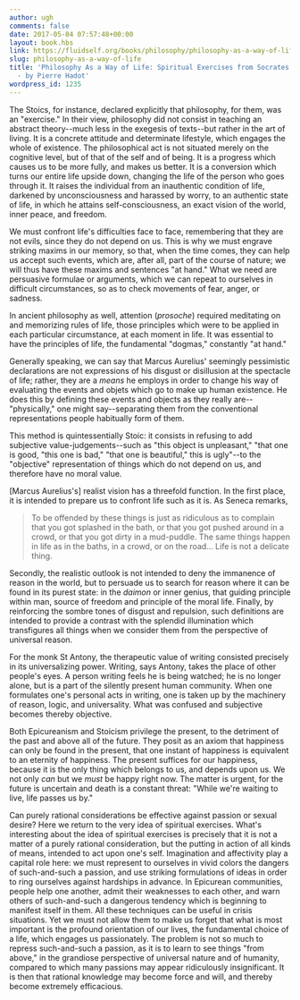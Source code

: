 ```yaml
---
author: ugh
comments: false
date: 2017-05-04 07:57:48+00:00
layout: book.hbs
link: https://fluidself.org/books/philosophy/philosophy-as-a-way-of-life/
slug: philosophy-as-a-way-of-life
title: 'Philosophy As a Way of Life: Spiritual Exercises from Socrates to Foucault
  - by Pierre Hadot'
wordpress_id: 1235
---
```


The Stoics, for instance, declared explicitly that philosophy, for them, was an "exercise." In their view, philosophy did not consist in teaching an abstract theory--much less in the exegesis of texts--but rather in the art of living. It is a concrete attitude and determinate lifestyle, which engages the whole of existence. The philosophical act is not situated merely on the cognitive level, but of that of the self and of being. It is a progress which causes us to be more fully, and makes us better. It is a conversion which turns our entire life upside down, changing the life of the person who goes through it. It raises the individual from an inauthentic condition of life, darkened by unconsciousness and harassed by worry, to an authentic state of life, in which he attains self-consciousness, an exact vision of the world, inner peace, and freedom.

We must confront life's difficulties face to face, remembering that they are not evils, since they do not depend on us. This is why we must engrave striking maxims in our memory, so that, when the time comes, they can help us accept such events, which are, after all, part of the course of nature; we will thus have these maxims and sentences "at hand." What we need are persuasive formulae or arguments, which we can repeat to ourselves in difficult circumstances, so as to check movements of fear, anger, or sadness.

In ancient philosophy as well, attention (_prosoche_) required meditating on and memorizing rules of life, those principles which were to be applied in each particular circumstance, at each moment in life. It was essential to have the principles of life, the fundamental "dogmas," constantly "at hand."

Generally speaking, we can say that Marcus Aurelius' seemingly pessimistic declarations are not expressions of his disgust or disillusion at the spectacle of life; rather, they are a _means_ he employs in order to change his way of evaluating the events and objets which go to make up human existence. He does this by defining these events and objects as they really are--"physically," one might say--separating them from the conventional representations people habitually form of them.

This method is quintessentially Stoic: it consists in refusing to add subjective value-judgements--such as "this object is unpleasant," "that one is good, "this one is bad," "that one is beautiful," this is ugly"--to the "objective" representation of things which do not depend on us, and therefore have no moral value.

[Marcus Aurelius's] realist vision has a threefold function. In the first place, it is intended to prepare us to confront life such as it is. As Seneca remarks,

> To be offended by these things is just as ridiculous as to complain that you got splashed in the bath, or that you got pushed around in a crowd, or that you got dirty in a mud-puddle. The same things happen in life as in the baths, in a crowd, or on the road… Life is not a delicate thing.

Secondly, the realistic outlook is not intended to deny the immanence of reason in the world, but to persuade us to search for reason where it can be found in its purest state: in the _daimon_ or inner genius, that guiding principle within man, source of freedom and principle of the moral life. Finally, by reinforcing the sombre tones of disgust and repulsion, such definitions are intended to provide a contrast with the splendid illumination which transfigures all things when we consider them from the perspective of universal reason.

For the monk St Antony, the therapeutic value of writing consisted precisely in its universalizing power. Writing, says Antony, takes the place of other people's eyes. A person writing feels he is being watched; he is no longer alone, but is a part of the silently present human community. When one formulates one's personal acts in writing, one is taken up by the machinery of reason, logic, and universality. What was confused and subjective becomes thereby objective.

Both Epicureanism and Stoicism privilege the present, to the detriment of the past and above all of the future. They posit as an axiom that happiness can only be found in the present, that one instant of happiness is equivalent to an eternity of happiness. The present suffices for our happiness, because it is the only thing which belongs to us, and depends upon us. We not only _can_ but we _must_ be happy right now. The matter is urgent, for the future is uncertain and death is a constant threat: "While we're waiting to live, life passes us by."

Can purely rational considerations be effective against passion or sexual desire? Here we return to the very idea of spiritual exercises. What's interesting about the idea of spiritual exercises is precisely that it is not a matter of a purely rational consideration, but the putting in action of all kinds of means, intended to act upon one's self. Imagination and affectivity play a capital role here: we must represent to ourselves in vivid colors the dangers of such-and-such a passion, and use striking formulations of ideas in order to ring ourselves against hardships in advance. In Epicurean communities, people help one another, admit their weaknesses to each other, and warn others of such-and-such a dangerous tendency which is beginning to manifest itself in them. All these techniques can be useful in crisis situations. Yet we must not allow them to make us forget that what is most important is the profound orientation of our lives, the fundamental choice of a life, which engages us passionately. The problem is not so much to repress such-and-such a passion, as it is to learn to see things "from above," in the grandiose perspective of universal nature and of humanity, compared to which many passions may appear ridiculously insignificant. It is then that rational knowledge may become force and will, and thereby become extremely efficacious.
